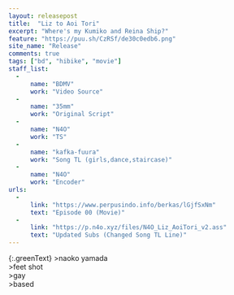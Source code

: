 ```yaml
---
layout: releasepost
title:  "Liz to Aoi Tori"
excerpt: "Where's my Kumiko and Reina Ship?"
feature: "https://puu.sh/CzRSf/de30c0edb6.png"
site_name: "Release"
comments: true
tags: ["bd", "hibike", "movie"]
staff_list:
  - 
      name: "BDMV"
      work: "Video Source"
  - 
      name: "35mm"
      work: "Original Script"
  - 
      name: "N4O"
      work: "TS"
  - 
      name: "kafka-fuura"
      work: "Song TL (girls,dance,staircase)"
  - 
      name: "N4O"
      work: "Encoder"
urls:
  - 
      link: "https://www.perpusindo.info/berkas/lGjfSxNm"
      text: "Episode 00 (Movie)"
  - 
      link: "https://p.n4o.xyz/files/N4O_Liz_AoiTori_v2.ass"
      text: "Updated Subs (Changed Song TL Line)"
---
```


{:.greenText} 
\>naoko yamada<br>
\>feet shot<br>
\>gay<br>
\>based
